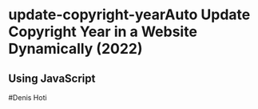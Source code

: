 # update-copyright-yearAuto Update Copyright Year in a Website Dynamically (2022) 
## Using JavaScript 


#Denis Hoti

